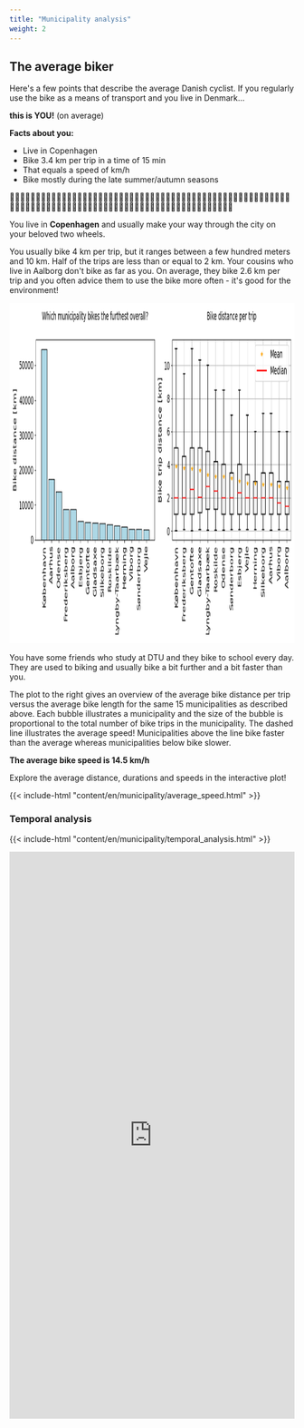 ```yaml
---
title: "Municipality analysis"
weight: 2
---
```


## The average biker

Here's a few points that describe the average Danish cyclist. If you regularly use the bike as a means of transport and you live in Denmark...

**this is YOU!** (on average)

**Facts about you:**
- Live in Copenhagen
- Bike 3.4 km per trip in a time of 15 min
- That equals a speed of  km/h
- Bike mostly during the late summer/autumn seasons

🚴‍♂️🚴‍♂️🚴‍♂️🚴‍♂️🚴‍♂️🚴‍♂️🚴‍♂️🚴‍♂️🚴‍♂️🚴‍♂️🚴‍♂️🚴‍♂️🚴‍♂️🚴‍♂️🚴‍♂️🚴‍♂️🚴‍🚴‍♂️🚴‍♂️🚴‍♂️🚴‍♂️🚴‍♂️🚴‍♂️🚴‍♂️🚴🚴‍♂️🚴‍♂️🚴‍♂️🚴‍♂️🚴‍♂️🚴‍♂️🚴‍♂️🚴‍♂️🚴‍♂️🚴‍♂️🚴‍♂️🚴‍♂️🚴‍♂️🚴‍♂️🚴‍♂️🚴‍♂️🚴‍♂️🚴‍♂️🚴‍♂️🚴‍♂️🚴‍♂️🚴‍♂️🚴‍♂️🚴‍♂️🚴‍

You live in **Copenhagen** and usually make your way through the city on your beloved two wheels.

You usually bike 4 km per trip, but it ranges between a few hundred meters and 10 km. Half of the trips are less than or equal to 2 km. Your cousins who live in Aalborg don't bike as far as you. On average, they bike 2.6 km per trip and you often advice them to use the bike more often - it's good for the environment!

<img src="Top_15_bike_municipalities.png" width=800 height=600 />

You have some friends who study at DTU and they bike to school every day. They are used to biking and usually bike a bit further and a bit faster than you.

The plot to the right gives an overview of the average bike distance per trip versus the average bike length for the same 15 municipalities as described above. Each bubble illustrates a municipality and the size of the bubble is proportional to the total number of bike trips in the municipality. The dashed line illustrates the average speed! Municipalities above the line bike faster than the average whereas municipalities below bike slower.

**The average bike speed is 14.5 km/h**

Explore the average distance, durations and speeds in the interactive plot!

{{< include-html "content/en/municipality/average_speed.html" >}}

### Temporal analysis

{{< include-html "content/en/municipality/temporal_analysis.html" >}}

<iframe src="https://AndreasPiper.github.io/municipality/temporal_analysis.html"
	sandbox="allow-same-origin allow-scripts"
	width="100%"
	height="1000"
	scrolling="yes"
	seamless="seamless"
	frameborder="0">
</iframe>